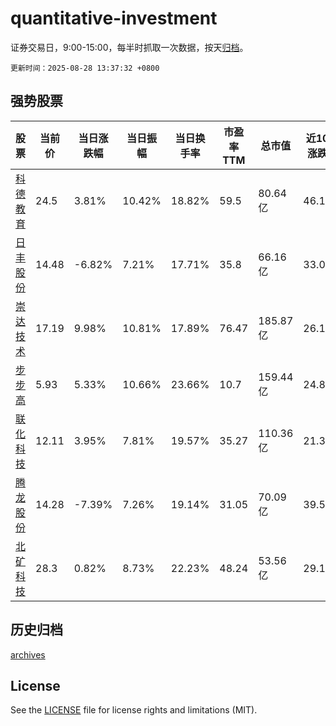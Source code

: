 # quantitative-investment

证券交易日，9:00-15:00，每半时抓取一次数据，按天[归档](archives)。

`更新时间：2025-08-28 13:37:32 +0800`

## 强势股票

|股票|当前价|当日涨跌幅|当日振幅|当日换手率|市盈率TTM|总市值|近10日涨跌幅|
|----|----|----|----|----|----|----|----|
|[科德教育](https://xueqiu.com/S/SZ300192)|24.5|3.81%|10.42%|18.82%|59.5|80.64亿|46.18%|
|[日丰股份](https://xueqiu.com/S/SZ002953)|14.48|-6.82%|7.21%|17.71%|35.8|66.16亿|33.09%|
|[崇达技术](https://xueqiu.com/S/SZ002815)|17.19|9.98%|10.81%|17.89%|76.47|185.87亿|26.12%|
|[步步高](https://xueqiu.com/S/SZ002251)|5.93|5.33%|10.66%|23.66%|10.7|159.44亿|24.84%|
|[联化科技](https://xueqiu.com/S/SZ002250)|12.11|3.95%|7.81%|19.57%|35.27|110.36亿|21.34%|
|[腾龙股份](https://xueqiu.com/S/SH603158)|14.28|-7.39%|7.26%|19.14%|31.05|70.09亿|39.59%|
|[北矿科技](https://xueqiu.com/S/SH600980)|28.3|0.82%|8.73%|22.23%|48.24|53.56亿|29.11%|

## 历史归档

[archives](archives)

## License

See the [LICENSE](LICENSE) file for license rights and limitations (MIT).